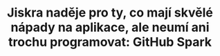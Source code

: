 ---
layout: post
published: true
title: "Jiskra naděje pro ty, co mají skvělé nápady na aplikace, ale neumí ani trochu programovat: GitHub Spark"
tags:
- AI
- GitHub
---